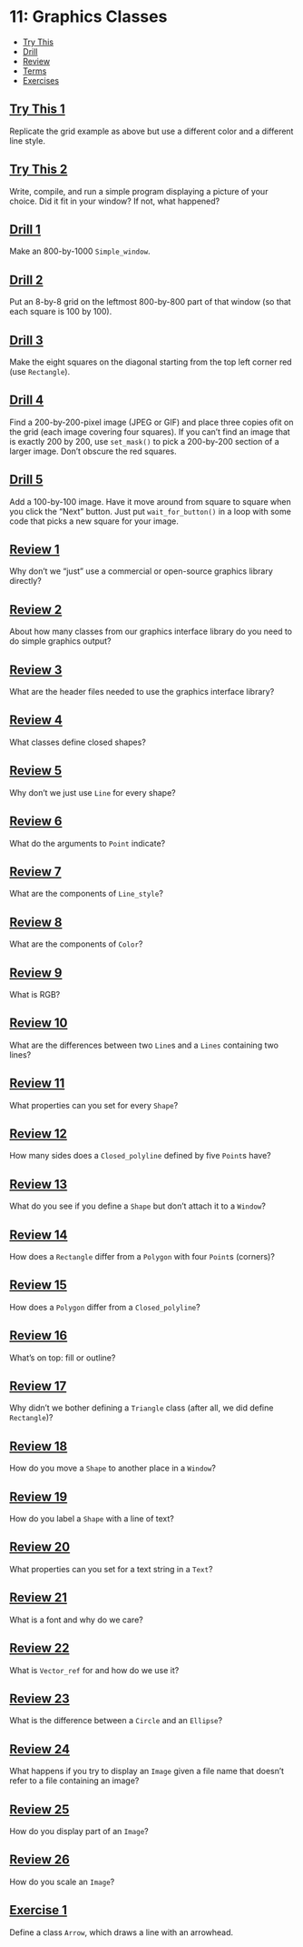 # 11: Graphics Classes

- [Try This](#try-this-1)
- [Drill](#drill-1)
- [Review](#review-1)
- [Terms](terms.txt)
- [Exercises](#exercise-1)

## [Try This 1](try_this/01)
Replicate the grid example as above but use a different color and a different line style.

## [Try This 2](try_this/02)
Write, compile, and run a simple program displaying a picture of your choice. Did it fit in your window? If not, what happened?


## [Drill 1](drill/01)
Make an 800-by-1000 `Simple_window`.

## [Drill 2](drill/02)
Put an 8-by-8 grid on the leftmost 800-by-800 part of that window (so that each square is 100 by 100).

## [Drill 3](drill/03)
Make the eight squares on the diagonal starting from the top left corner red (use `Rectangle`).

## [Drill 4](drill/04)
Find a 200-by-200-pixel image (JPEG or GIF) and place three copies ofit on the grid (each image covering four squares). If you can’t find an image that is exactly 200 by 200, use `set_mask()` to pick a 200-by-200 section of a larger image. Don’t obscure the red squares.

## [Drill 5](drill/05)
Add a 100-by-100 image. Have it move around from square to square when you click the “Next” button. Just put `wait_for_button()` in a loop with some code that picks a new square for your image.


## [Review 1](review/01.txt)
Why don’t we “just” use a commercial or open-source graphics library directly?

## [Review 2](review/02.txt)
About how many classes from our graphics interface library do you need to do simple graphics output?

## [Review 3](review/03.txt)
What are the header files needed to use the graphics interface library?

## [Review 4](review/04.txt)
What classes define closed shapes?

## [Review 5](review/05.txt)
Why don’t we just use `Line` for every shape?

## [Review 6](review/06.txt)
What do the arguments to `Point` indicate?

## [Review 7](review/07.txt)
What are the components of `Line_style`?

## [Review 8](review/08.txt)
What are the components of `Color`?

## [Review 9](review/09.txt)
What is RGB?

## [Review 10](review/10.txt)
What are the differences between two `Line`s and a `Lines` containing two lines?

## [Review 11](review/11.txt)
What properties can you set for every `Shape`?

## [Review 12](review/12.txt)
How many sides does a `Closed_polyline` defined by five `Point`s have?

## [Review 13](review/13.txt)
What do you see if you define a `Shape` but don’t attach it to a `Window`?

## [Review 14](review/14.txt)
How does a `Rectangle` differ from a `Polygon` with four `Point`s (corners)?

## [Review 15](review/15.txt)
How does a `Polygon` differ from a `Closed_polyline`?

## [Review 16](review/16.txt)
What’s on top: fill or outline?

## [Review 17](review/17.txt)
Why didn’t we bother defining a `Triangle` class (after all, we did define `Rectangle`)?

## [Review 18](review/18.txt)
How do you move a `Shape` to another place in a `Window`?

## [Review 19](review/19.txt)
How do you label a `Shape` with a line of text?

## [Review 20](review/20.txt)
What properties can you set for a text string in a `Text`?

## [Review 21](review/21.txt)
What is a font and why do we care?

## [Review 22](review/22.txt)
What is `Vector_ref` for and how do we use it?

## [Review 23](review/23.txt)
What is the difference between a `Circle` and an `Ellipse`?

## [Review 24](review/24.txt)
What happens if you try to display an `Image` given a file name that doesn’t refer to a file containing an image?

## [Review 25](review/25.txt)
How do you display part of an `Image`?

## [Review 26](review/26.txt)
How do you scale an `Image`?


## [Exercise 1](exercises/01)
Define a class `Arrow`, which draws a line with an arrowhead.
